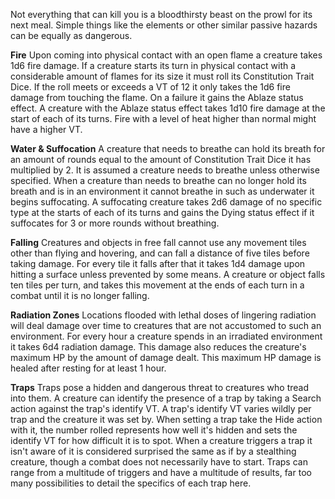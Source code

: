 Not everything that can kill you is a bloodthirsty beast on the prowl for its next meal. Simple things like the elements or other similar passive hazards can be equally as dangerous.

**Fire**
	Upon coming into physical contact with an open flame a creature takes 1d6 fire damage. If a creature starts its turn in physical contact with a considerable amount of flames for its size it must roll its Constitution Trait Dice. If the roll meets or exceeds a VT of 12 it only takes the 1d6 fire damage from touching the flame. On a failure it gains the Ablaze status effect. A creature with the Ablaze status effect takes 1d10 fire damage at the start of each of its turns. Fire with a level of heat higher than normal might have a higher VT.

**Water & Suffocation**
	A creature that needs to breathe can hold its breath for an amount of rounds equal to the amount of Constitution Trait Dice it has multiplied by 2. It is assumed a creature needs to breathe unless otherwise specified. When a creature than needs to breathe can no longer hold its breath and is in an environment it cannot breathe in such as underwater it begins suffocating. A suffocating creature takes 2d6 damage of no specific type at the starts of each of its turns and gains the Dying status effect if it suffocates for 3 or more rounds without breathing.

**Falling**
	Creatures and objects in free fall cannot use any movement tiles other than flying and hovering, and can fall a distance of five tiles before taking damage. For every tile it falls after that it takes 1d4 damage upon hitting a surface unless prevented by some means. A creature or object falls ten tiles per turn, and takes this movement at the ends of each turn in a combat until it is no longer falling.

**Radiation Zones**
	Locations flooded with lethal doses of lingering radiation will deal damage over time to creatures that are not accustomed to such an environment. For every hour a creature spends in an irradiated environment it takes 6d4 radiation damage. This damage also reduces the creature's maximum HP by the amount of damage dealt. This maximum HP damage is healed after resting for at least 1 hour.

**Traps**
	Traps pose a hidden and dangerous threat to creatures who tread into them. A creature can identify the presence of a trap by taking a Search action against the trap's identify VT. A trap's identify VT varies wildly per trap and the creature it was set by. When setting a trap take the Hide action with it, the number rolled represents how well it's hidden and sets the identify VT for how difficult it is to spot. When a creature triggers a trap it isn't aware of it is considered surprised the same as if by a stealthing creature, though a combat does not necessarily have to start. Traps can range from a multitude of triggers and have a multitude of results, far too many possibilities to detail the specifics of each trap here.